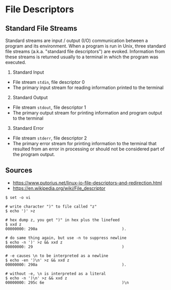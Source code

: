 File Descriptors
================

Standard File Streams
---------------------

Standard streams are input / output (I/O) communication between a program and its environment. When a program is run in Unix, three standard file streams (a.k.a. "standard file descriptors") are evoked. Information from these streams is returned usually to a terminal in which the program was executed.

1. Standard Input
  - File stream `stdin`, file descriptor 0
  - The primary input stream for reading information printed to the terminal
2. Standard Output
  - File stream `stdout`, file descriptor 1
  - The primary output stream for printing information and program output to the terminal
3. Standard Error
  - File stream `stderr`, file descriptor 2
  - The primary error stream for printing information to the terminal that resulted from an error in processing or should not be considered part of the program output.

Sources
-------

- https://www.putorius.net/linux-io-file-descriptors-and-redirection.html
- https://en.wikipedia.org/wiki/File_descriptor





```
$ set -o vi

# write character ")" to file called "z"
$ echo ')' >z

# hex dump z, you get ")" in hex plus the linefeed
$ xxd z
00000000: 290a                                     ).

# do same thing again, but use -n to suppress newline
$ echo -n ')' >z && xxd z
00000000: 29                                       )

# -e causes \n to be interpreted as a newline
$ echo -en ')\n' >z && xxd z
00000000: 290a                                     ).

# without -e, \n is interpreted as a literal
$ echo -n ')\n' >z && xxd z
00000000: 295c 6e                                  )\n
```
